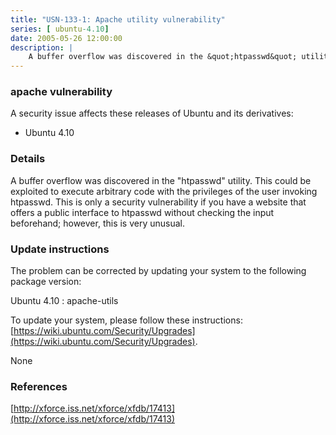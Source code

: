```yaml
---
title: "USN-133-1: Apache utility vulnerability"
series: [ ubuntu-4.10]
date: 2005-05-26 12:00:00
description: |
    A buffer overflow was discovered in the &quot;htpasswd&quot; utility. This could be exploited to execute arbitrary code with the privileges of the user invoking htpasswd. This is only a security vulnerability if you have a website that offers a public interface to htpasswd without checking the input beforehand; however, this is very unusual.
--- 
```

 
 


### apache vulnerability

A security issue affects these releases of Ubuntu and its derivatives:

* Ubuntu 4.10

### Details

A buffer overflow was discovered in the &quot;htpasswd&quot; utility. This could be exploited to execute arbitrary code with the privileges of the user invoking htpasswd. This is only a security vulnerability if you have a website that offers a public interface to htpasswd without checking the input beforehand; however, this is very unusual.

### Update instructions

The problem can be corrected by updating your system to the following package version:

Ubuntu 4.10
 : apache-utils 

To update your system, please follow these instructions: [https://wiki.ubuntu.com/Security/Upgrades](https://wiki.ubuntu.com/Security/Upgrades).

None

### References

 
 [http://xforce.iss.net/xforce/xfdb/17413](http://xforce.iss.net/xforce/xfdb/17413)
 

